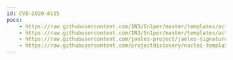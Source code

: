 ```yaml
---
id: CVE-2020-8115
pocs:
    - https://raw.githubusercontent.com/1N3/Sn1per/master/templates/active/CVE-2020-8115_-_Revive_Adserver_XSS.py
    - https://raw.githubusercontent.com/1N3/Sn1per/master/templates/active/CVE-2020-8115_-_Revive_Adserver_XSS.sh
    - https://raw.githubusercontent.com/jaeles-project/jaeles-signatures/master/cves/revive-adserver-xss-cve-2020-8115.yaml
    - https://raw.githubusercontent.com/projectdiscovery/nuclei-templates/master/cves/CVE-2020-8115.yaml
---
```

